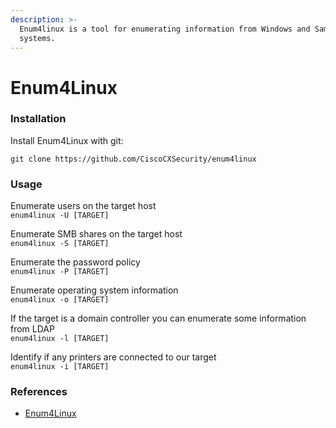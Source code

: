 ```yaml
---
description: >-
  Enum4linux is a tool for enumerating information from Windows and Samba
  systems.
---
```


# Enum4Linux

### Installation

Install Enum4Linux with git:

`git clone https://github.com/CiscoCXSecurity/enum4linux`

### Usage

Enumerate users on the target host \
`enum4linux -U [TARGET]`

Enumerate SMB shares on the target host \
`enum4linux -S [TARGET]`

Enumerate the password policy \
`enum4linux -P [TARGET]`

Enumerate operating system information \
`enum4linux -o [TARGET]`

If the target is a domain controller you can enumerate some information from LDAP \
`enum4linux -l [TARGET]`

Identify if any printers are connected to our target \
`enum4linux -i [TARGET]`

### References

* [Enum4Linux](https://www.kali.org/tools/enum4linux/)
